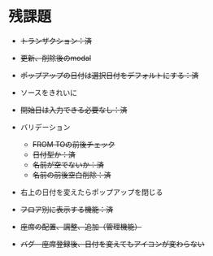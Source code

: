 # 残課題

- ~~トランザクション：済~~
- ~~更新、削除後のmodal~~
- ~~ポップアップの日付は選択日付をデフォルトにする：済~~
- ソースをきれいに
- ~~開始日は入力できる必要なし：済~~
- バリデーション
  - ~~FROM TOの前後チェック~~
  - ~~日付型か：済~~
  - ~~名前が空でないか：済~~
  - ~~名前の前後空白削除：済~~
- 右上の日付を変えたらポップアップを閉じる

- ~~フロア別に表示する機能：済~~
- ~~座席の配置、調整、追加（管理機能）~~
- ~~バグ　座席登録後、日付を変えてもアイコンが変わらない~~
